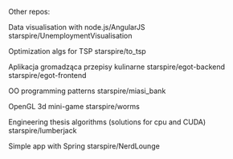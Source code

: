 Other repos:

Data visualisation with node.js/AngularJS
starspire/UnemploymentVisualisation

Optimization algs for TSP
starspire/to_tsp

Aplikacja gromadząca przepisy kulinarne
starspire/egot-backend
starspire/egot-frontend

OO programming patterns
starspire/miasi_bank

OpenGL 3d mini-game
starspire/worms

Engineering thesis algorithms (solutions for cpu and CUDA)
starspire/lumberjack

Simple app with Spring
starspire/NerdLounge
